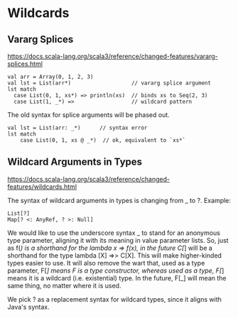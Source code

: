 # Wildcards


## Vararg Splices
https://docs.scala-lang.org/scala3/reference/changed-features/vararg-splices.html

```
val arr = Array(0, 1, 2, 3)
val lst = List(arr*)                   // vararg splice argument
lst match
  case List(0, 1, xs*) => println(xs)  // binds xs to Seq(2, 3)
  case List(1, _*) =>                  // wildcard pattern

```

The old syntax for splice arguments will be phased out.

```
val lst = List(arr: _*)      // syntax error
lst match
    case List(0, 1, xs @ _*)  // ok, equivalent to `xs*`

```

## Wildcard Arguments in Types
https://docs.scala-lang.org/scala3/reference/changed-features/wildcards.html

The syntax of wildcard arguments in types is changing from _ to ?. Example:
```
List[?]
Map[? <: AnyRef, ? >: Null]
```

We would like to use the underscore syntax _ to stand for an anonymous type parameter, aligning it with its meaning in value parameter lists. So, just as f(_) is a shorthand for the lambda x => f(x), in the future C[_] will be a shorthand for the type lambda [X] =>> C[X]. This will make higher-kinded types easier to use. It will also remove the wart that, used as a type parameter, F[_] means F is a type constructor, whereas used as a type, F[_] means it is a wildcard (i.e. existential) type. In the future, F[_] will mean the same thing, no matter where it is used.

We pick ? as a replacement syntax for wildcard types, since it aligns with Java's syntax.

